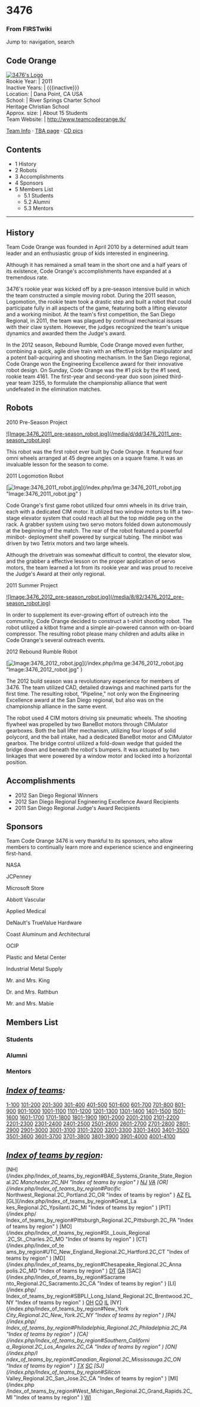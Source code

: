 

# 3476

### From FIRSTwiki

Jump to: navigation, search

Code Orange  
---  
[![3476's
Logo](/media/f/f7/%283476%29_logo.png)](/index.php/Image:%283476%29_logo.png
"3476's Logo" )  
Rookie Year: | 2011  
Inactive Years: | {{{inactive}}}  
Location: | Dana Point, CA USA  
School: | River Springs Charter School  
Heritage Christian School  
Approx. size: | About 15 Students  
Team Website: | <http://www.teamcodeorange.tk/>  
  
[Team Info](http://frclinks.appspot.com/t/3476
"http://frclinks.appspot.com/t/3476" ) · [TBA
page](http://www.thebluealliance.com/team/3476
"http://www.thebluealliance.com/team/3476" ) · [CD
pics](http://www.chiefdelphi.com/media/photos/tags/frc3476
"http://www.chiefdelphi.com/media/photos/tags/frc3476" )  
  
  

## Contents

  * 1 History
  * 2 Robots
  * 3 Accomplishments
  * 4 Sponsors
  * 5 Members List
    * 5.1 Students
    * 5.2 Alumni
    * 5.3 Mentors  
---  
  

##  History

Team Code Orange was founded in April 2010 by a determined adult team leader
and an enthusiastic group of kids interested in engineering.

Although it has remained a small team in the short one and a half years of its
existence, Code Orange's accomplishments have expanded at a tremendous rate.

3476's rookie year was kicked off by a pre-season intensive build in which the
team constructed a simple moving robot. During the 2011 season, Logomotion,
the rookie team took a drastic step and built a robot that could participate
fully in all aspects of the game, featuring both a lifting elevator and a
working minibot. At the team's first competition, the San Diego Regional, in
2011, the team was plagued by continual mechanical issues with their claw
system. However, the judges recognized the team's unique dynamics and awarded
them the Judge's award.

In the 2012 season, Rebound Rumble, Code Orange moved even further, combining
a quick, agile drive train with an effective bridge manipulator and a potent
ball-acquiring and shooting mechanism. In the San Diego regional, Code Orange
won the Engineering Excellence award for their innovative robot design. On
Sunday, Code Orange was the #1 pick by the #1 seed, rookie team 4161. The
first-year and second-year duo soon joined third-year team 3255, to formulate
the championship alliance that went undefeated in the elimination matches.


##  Robots

2010 Pre-Season Project

[![Image:3476_2011_pre-season_robot.jpg](/media/d/dd/3476_2011_pre-
season_robot.jpg)](/index.php/Image:3476_2011_pre-season_robot.jpg "Image
:3476_2011_pre-season_robot.jpg" )

This robot was the first robot ever built by Code Orange. It featured four
omni wheels arranged at 45 degree angles on a square frame. It was an
invaluable lesson for the season to come.

  
2011 Logomotion Robot

[![Image:3476_2011_robot.jpg](/media/d/d6/3476_2011_robot.jpg)](/index.php/Ima
ge:3476_2011_robot.jpg "Image:3476_2011_robot.jpg" )

Code Orange's first game robot utilized four omni wheels in its drive train,
each with a dedicated CIM motor. It utilized two window motors to lift a two-
stage elevator system that could reach all but the top middle peg on the rack.
A grabber system using two servo motors folded down autonomously at the
beginning of the match. The rear of the robot featured a powerful minibot-
deployment shelf powered by surgical tubing. The minibot was driven by two
Tetrix motors and two large wheels.

Although the drivetrain was somewhat difficult to control, the elevator slow,
and the grabber a effective lesson on the proper application of servo motors,
the team learned a lot from its rookie year and was proud to receive the
Judge's Award at their only regional.

  
2011 Summer Project

[![Image:3476_2012_pre-season_robot.jpg](/media/8/82/3476_2012_pre-
season_robot.jpg)](/index.php/Image:3476_2012_pre-season_robot.jpg "Image
:3476_2012_pre-season_robot.jpg" )

In order to supplement its ever-growing effort of outreach into the community,
Code Orange decided to construct a t-shirt shooting robot. The robot utilized
a kitbot frame and a simple air-powered cannon with on-board compressor. The
resulting robot please many children and adults alike in Code Orange's several
outreach events.

  
2012 Rebound Rumble Robot

[![Image:3476_2012_robot.jpg](/media/3/36/3476_2012_robot.jpg)](/index.php/Ima
ge:3476_2012_robot.jpg "Image:3476_2012_robot.jpg" )

The 2012 build season was a revolutionary experience for members of 3476. The
team utilized CAD, detailed drawings and machined parts for the first time.
The resulting robot, "Pipeline," not only won the Engineering Excellence award
at the San Diego regional, but also was on the championship alliance in the
same event.

The robot used 4 CIM motors driving six pneumatic wheels. The shooting
flywheel was propelled by two BaneBot motors through CIMulator gearboxes. Both
the ball lifter mechanism, utilizing four loops of solid polycord, and the
ball intake, had a dedicated BaneBot motor and CIMulator gearbox. The bridge
control utilized a fold-down wedge that guided the bridge down and beneath the
robot's bumpers. It was actuated by two linkages that were powered by a window
motor and locked into a horizontal position.


##  Accomplishments

  * 2012 San Diego Regional Winners 
  * 2012 San Diego Regional Engineering Excellence Award Recipients 
  * 2011 San Diego Regional Judge's Award Recipients 


##  Sponsors

Team Code Orange 3476 is very thankful to its sponsors, who allow members to
continually learn more and experience science and engineering first-hand.

  
NASA

JCPenney

Microsoft Store

Abbott Vascular

Applied Medical

DeNault's TrueValue Hardware

Coast Aluminum and Architectural

OCIP

Plastic and Metal Center

Industrial Metal Supply

Mr. and Mrs. King

Dr. and Mrs. Rathbun

Mr. and Mrs. Mabie


##  Members List


###  Students


###  Alumni


###  Mentors

_[Index of teams](/index.php/Index_of_teams "Index of teams" ):_  
---  
  
[1-100](/index.php/Index_of_teams#1-100 "Index of teams" )
[101-200](/index.php/Index_of_teams#101-200 "Index of teams" )
[201-300](/index.php/Index_of_teams#201-300 "Index of teams" )
[301-400](/index.php/Index_of_teams#301-400 "Index of teams" )
[401-500](/index.php/Index_of_teams#401-500 "Index of teams" )
[501-600](/index.php/Index_of_teams#501-600 "Index of teams" )
[601-700](/index.php/Index_of_teams#601-700 "Index of teams" )
[701-800](/index.php/Index_of_teams#701-800 "Index of teams" )
[801-900](/index.php/Index_of_teams#801-900 "Index of teams" )
[901-1000](/index.php/Index_of_teams#901-1000 "Index of teams" )
[1001-1100](/index.php/Index_of_teams#1001-1100 "Index of teams" )
[1101-1200](/index.php/Index_of_teams#1101-1200 "Index of teams" )
[1201-1300](/index.php/Index_of_teams#1201-1300 "Index of teams" )
[1301-1400](/index.php/Index_of_teams#1301-1400 "Index of teams" )
[1401-1500](/index.php/Index_of_teams#1401-1500 "Index of teams" )
[1501-1600](/index.php/Index_of_teams#1501-1600 "Index of teams" )
[1601-1700](/index.php/Index_of_teams#1601-1700 "Index of teams" )
[1701-1800](/index.php/Index_of_teams#1701-1800 "Index of teams" )
[1801-1900](/index.php/Index_of_teams#1801-1900 "Index of teams" )
[1901-2000](/index.php/Index_of_teams#1901-2000 "Index of teams" )
[2001-2100](/index.php/Index_of_teams#2001-2100 "Index of teams" )
[2101-2200](/index.php/Index_of_teams#2101-2200 "Index of teams" )
[2201-2300](/index.php/Index_of_teams#2201-2300 "Index of teams" )
[2301-2400](/index.php/Index_of_teams#2301-2400 "Index of teams" )
[2401-2500](/index.php/Index_of_teams#2401-2500 "Index of teams" )
[2501-2600](/index.php/Index_of_teams#2501-2600 "Index of teams" )
[2601-2700](/index.php/Index_of_teams#2601-2700 "Index of teams" )
[2701-2800](/index.php/Index_of_teams#2701-2800 "Index of teams" )
[2801-2900](/index.php/Index_of_teams#2801-2900 "Index of teams" )
[2901-3000](/index.php/Index_of_teams#2901-3000 "Index of teams" )
[3001-3100](/index.php/Index_of_teams#3001-3100 "Index of teams" )
[3101-3200](/index.php/Index_of_teams#3101-3200 "Index of teams" )
[3201-3300](/index.php/Index_of_teams#3201-3300 "Index of teams" )
[3301-3400](/index.php/Index_of_teams#3301-3400 "Index of teams" )
[3401-3500](/index.php/Index_of_teams#3401-3500 "Index of teams" )
[3501-3600](/index.php/Index_of_teams#3501-3600 "Index of teams" )
[3601-3700](/index.php/Index_of_teams#3601-3700 "Index of teams" )
[3701-3800](/index.php/Index_of_teams#3701-3800 "Index of teams" )
[3801-3900](/index.php/Index_of_teams#3801-3900 "Index of teams" )
[3901-4000](/index.php/Index_of_teams#3901-4000 "Index of teams" )
[4001-4100](/index.php/Index_of_teams#4001-4100 "Index of teams" )  
  
_[Index of teams by region](/index.php/Index_of_teams_by_region "Index of
teams by region" ):_  
---  
  
[NH](/index.php/Index_of_teams_by_region#BAE_Systems_Granite_State_Regional.2C
_Manchester.2C_NH "Index of teams by region" )
[NJ](/index.php/Index_of_teams_by_region#New_Jersey_Regional.2C_Trenton.2C_NJ
"Index of teams by region" )
[VA](/index.php/Index_of_teams_by_region#NASA.2FVCU_Regional.2C_Richmond.2C_VA
"Index of teams by region" ) [OR](/index.php/Index_of_teams_by_region#Pacific_
Northwest_Regional.2C_Portland.2C_OR "Index of teams by region" )
[AZ](/index.php/Index_of_teams_by_region#Arizona_Regional.2C_Phoenix.2C_AZ
"Index of teams by region" )
[FL](/index.php/Index_of_teams_by_region#Florida_Regional.2C_Orlando.2C_FL
"Index of teams by region" ) [GL](/index.php/Index_of_teams_by_region#Great_La
kes_Regional.2C_Ypsilanti.2C_MI "Index of teams by region" ) [PIT](/index.php/
Index_of_teams_by_region#Pittsburgh_Regional.2C_Pittsburgh.2C_PA "Index of
teams by region" ) [MO](/index.php/Index_of_teams_by_region#St._Louis_Regional
.2C_St._Charles.2C_MO "Index of teams by region" ) [CT](/index.php/Index_of_te
ams_by_region#UTC_New_England_Regional.2C_Hartford.2C_CT "Index of teams by
region" ) [MD](/index.php/Index_of_teams_by_region#Chesapeake_Regional.2C_Anna
polis.2C_MD "Index of teams by region" )
[DT](/index.php/Index_of_teams_by_region#Detroit_Regional.2C_Detroit.2C_MI
"Index of teams by region" )
[GA](/index.php/Index_of_teams_by_region#Peachtree_Regional.2C_Duluth.2C_GA
"Index of teams by region" ) [SAC](/index.php/Index_of_teams_by_region#Sacrame
nto_Regional.2C_Sacramento.2C_CA "Index of teams by region" ) [LI](/index.php/
Index_of_teams_by_region#SBPLI_Long_Island_Regional.2C_Brentwood.2C_NY "Index
of teams by region" )
[OH](/index.php/Index_of_teams_by_region#Buckeye_Regional.2C_Cleveland.2C_OH
"Index of teams by region" )
[CO](/index.php/Index_of_teams_by_region#Colorado_Regional.2C_Denver.2C_CO
"Index of teams by region" )
[IL](/index.php/Index_of_teams_by_region#Midwest_Regional.2C_Evanston.2C_IL
"Index of teams by region" ) [NY](/index.php/Index_of_teams_by_region#New_York
_City_Regional.2C_New_York.2C_NY "Index of teams by region" ) [PA](/index.php/
Index_of_teams_by_region#Philadelphia_Regional.2C_Philadelphia.2C_PA "Index of
teams by region" ) [CA](/index.php/Index_of_teams_by_region#Southern_Californi
a_Regional.2C_Los_Angeles.2C_CA "Index of teams by region" ) [ON](/index.php/I
ndex_of_teams_by_region#Canadian_Regional.2C_Mississauga.2C_ON "Index of teams
by region" )
[TX](/index.php/Index_of_teams_by_region#Lone_Star_Regional.2C_Houston.2C_TX
"Index of teams by region" )
[SC](/index.php/Index_of_teams_by_region#Palmetto_Regional.2C_Columbia.2C_SC
"Index of teams by region" ) [SJ](/index.php/Index_of_teams_by_region#Silicon_
Valley_Regional.2C_San_Jose.2C_CA "Index of teams by region" ) [MI](/index.php
/Index_of_teams_by_region#West_Michigan_Regional.2C_Grand_Rapids.2C_MI "Index
of teams by region" )
[WI](/index.php/Index_of_teams_by_region#Wisconsin_Regional.2C_Milwaukee.2C_WI
"Index of teams by region" )  
  
